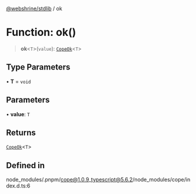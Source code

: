 [@webshrine/stdlib](../globals.md) / ok

# Function: ok()

> **ok**\<`T`\>(`value`): [`CopeOk`](../type-aliases/CopeOk.md)\<`T`\>

## Type Parameters

• **T** = `void`

## Parameters

• **value**: `T`

## Returns

[`CopeOk`](../type-aliases/CopeOk.md)\<`T`\>

## Defined in

node\_modules/.pnpm/cope@1.0.9\_typescript@5.6.2/node\_modules/cope/index.d.ts:6
